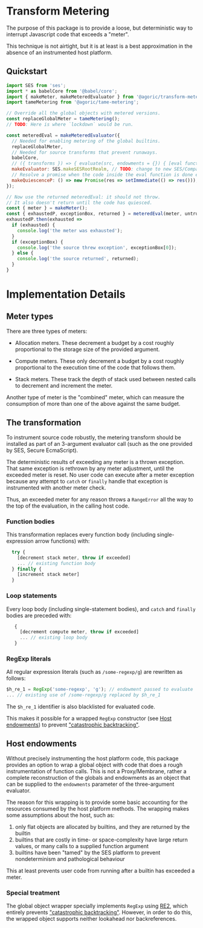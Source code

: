 # Transform Metering

The purpose of this package is to provide a loose, but deterministic way to interrupt Javascript code that exceeds a "meter".

This technique is not airtight, but it is at least is a best approximation in the absence of an instrumented host platform.

## Quickstart

```js
import SES from 'ses';
import * as babelCore from '@babel/core';
import { makeMeter, makeMeteredEvaluator } from '@agoric/transform-metering';
import tameMetering from '@agoric/tame-metering';

// Override all the global objects with metered versions.
const replaceGlobalMeter = tameMetering();
// TODO: Here is where `lockdown` would be run.

const meteredEval = makeMeteredEvaluator({
  // Needed for enabling metering of the global builtins.
  replaceGlobalMeter,
  // Needed for source transforms that prevent runaways.
  babelCore,
  // ({ transforms }) => { evaluate(src, endowments = {}) { [eval function] } }
  makeEvaluator: SES.makeSESRootRealm, // TODO: change to new SES/Compartment API
  // Resolve a promise when the code inside the eval function is done evaluating.
  makeQuiescenceP: () => new Promise(res => setImmediate(() => res())),
});

// Now use the returned meteredEval: it should not throw.
// It also doesn't return until the code has quiesced.
const { meter } = makeMeter(); 
const { exhaustedP, exceptionBox, returned } = meteredEval(meter, untrustedSource, /* endowments */);
exhaustedP.then(exhausted =>
  if (exhausted) {
    console.log('the meter was exhausted');
  }
  if (exceptionBox) {
    console.log('the source threw exception', exceptionBox[0]);
  } else {
    console.log('the source returned', returned);
  }
}
```

# Implementation Details

## Meter types

There are three types of meters:

* Allocation meters.  These decrement a budget by a cost roughly proportional to the storage size of the provided argument.

* Compute meters.  These only decrement a budget by a cost roughly proportional to the execution time of the code that follows them.

* Stack meters. These track the depth of stack used between nested calls to decrement and increment the meter.

Another type of meter is the "combined" meter, which can measure the consumption of more than one of the above against the same budget.

## The transformation

To instrument source code robustly, the metering transform should be installed as part of an 3-argument evaluator call (such as the one provided by SES, Secure EcmaScript).

The deterministic results of exceeding any meter is a thrown exception.  That same exception is rethrown by any meter adjustment, until the exceeded meter is reset.  No user code can execute after a meter exception because any attempt to `catch` or `finally` handle that exception is instrumented with another meter check.

Thus, an exceeded meter for any reason throws a `RangeError` all the way to the top of the evaluation, in the calling host code.

### Function bodies

This transformation replaces every function body (including single-expression arrow functions) with:

```js
  try {
    [decrement stack meter, throw if exceeded]
    ... // existing function body
  } finally {
    [increment stack meter]
  }
```

### Loop statements

Every loop body (including single-statement bodies), and `catch` and `finally` bodies are preceded with:

```js
   {
     [decrement compute meter, throw if exceeded]
     ... // existing loop body
   }
```

### RegExp literals

All regular expression literals (such as `/some-regexp/g`) are rewritten as follows:

```js
$h_re_1 = RegExp('some-regexp', 'g'); // endowment passed to evaluate
... // existing use of /some-regexp/g replaced by $h_re_1
```

The `$h_re_1` identifier is also blacklisted for evaluated code.

This makes it possible for a wrapped `RegExp` constructor (see [Host endowments](#Host-endowments)) to prevent ["catastrophic backtracking"](https://www.regular-expressions.info/catastrophic.html).

## Host endowments

Without precisely instrumenting the host platform code, this package provides an option to wrap a global object with code that does a rough instrumentation of function calls.  This is not a Proxy/Membrane, rather a complete reconstruction of the globals and endowments as an object that can be supplied to the `endowments` parameter of the three-argument evaluator.

The reason for this wrapping is to provide some basic accounting for the resources consumed by the host platform methods.  The wrapping makes some assumptions about the host, such as:

1. only flat objects are allocated by builtins, and they are returned by the builtin
2. builtins that are costly in time- or space-complexity have large return values, or many calls to a supplied function argument
3. builtins have been "tamed" by the SES platform to prevent nondeterminism and pathological behaviour

This at least prevents user code from running after a builtin has exceeded a meter.

### Special treatment

The global object wrapper specially implements `RegExp` using [RE2](https://github.com/google/re2/#readme), which entirely prevents ["catastrophic backtracking"](https://www.regular-expressions.info/catastrophic.html).  However, in order to do this, the wrapped object supports neither lookahead nor backreferences.
